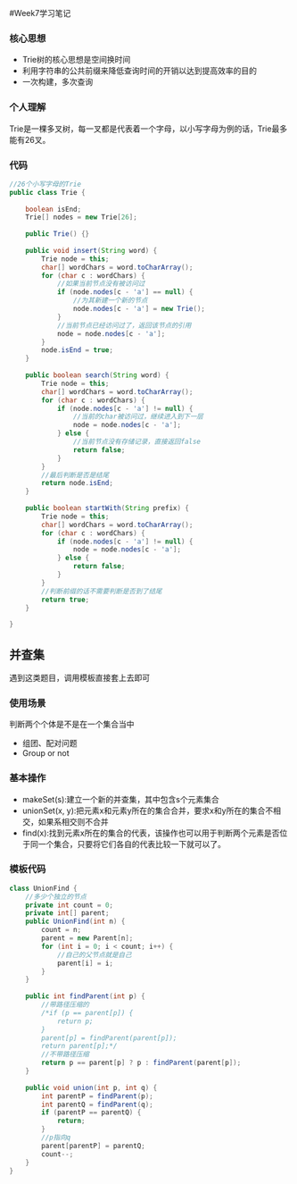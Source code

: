 #Week7学习笔记

### 核心思想

- Trie树的核心思想是空间换时间
- 利用字符串的公共前缀来降低查询时间的开销以达到提高效率的目的
- 一次构建，多次查询

### 个人理解

Trie是一棵多叉树，每一叉都是代表着一个字母，以小写字母为例的话，Trie最多能有26叉。

### 代码
```java
//26个小写字母的Trie
public class Trie {
    
    boolean isEnd;
    Trie[] nodes = new Trie[26];
    
    public Trie() {}
    
    public void insert(String word) {
        Trie node = this;
        char[] wordChars = word.toCharArray();
        for (char c : wordChars) {
            //如果当前节点没有被访问过
            if (node.nodes[c - 'a'] == null) {
                //为其新建一个新的节点
                node.nodes[c - 'a'] = new Trie();
            }
            //当前节点已经访问过了，返回该节点的引用
            node = node.nodes[c - 'a'];
        }
        node.isEnd = true;
    }
    
    public boolean search(String word) {
        Trie node = this;
        char[] wordChars = word.toCharArray();
        for (char c : wordChars) {
            if (node.nodes[c - 'a'] != null) {
                //当前的char被访问过，继续进入到下一层
                node = node.nodes[c - 'a'];
            } else {
                //当前节点没有存储记录，直接返回false
                return false;
            }
        }
        //最后判断是否是结尾
        return node.isEnd;
    }
    
    public boolean startWith(String prefix) {
        Trie node = this;
        char[] wordChars = word.toCharArray();
        for (char c : wordChars) {
            if (node.nodes[c - 'a'] != null) {
                node = node.nodes[c - 'a'];
            } else {
                return false;
            }
        }
        //判断前缀的话不需要判断是否到了结尾
        return true;
    }
    
}
```

## 并查集

遇到这类题目，调用模板直接套上去即可

### 使用场景

判断两个个体是不是在一个集合当中
- 组团、配对问题
- Group or not

### 基本操作

- makeSet(s):建立一个新的并查集，其中包含s个元素集合
- unionSet(x, y):把元素x和元素y所在的集合合并，要求x和y所在的集合不相交，如果系相交则不合并
- find(x):找到元素x所在的集合的代表，该操作也可以用于判断两个元素是否位于同一个集合，只要将它们各自的代表比较一下就可以了。

### 模板代码

```java
class UnionFind {
    //多少个独立的节点
    private int count = 0;
    private int[] parent;
    public UnionFind(int n) {
        count = n;
        parent = new Parent[n];
        for (int i = 0; i < count; i++) {
            //自己的父节点就是自己
            parent[i] = i;
        }
    }
    
    public int findParent(int p) {
        //带路径压缩的
        /*if (p == parent[p]) {
            return p;
        }
        parent[p] = findParent(parent[p]);
        return parent[p];*/
        //不带路径压缩
        return p == parent[p] ? p : findParent(parent[p]);
    }
    
    public void union(int p, int q) {
        int parentP = findParent(p);
        int parentQ = findParent(q);
        if (parentP == parentQ) {
            return;
        }
        //p指向q
        parent[parentP] = parentQ;
        count--;
    }
}
```

